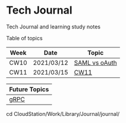 # Tech Journal
Tech Journal and learning study notes

Table of topics

| Week  | Date       | Topic  |
|-------|------------|--------|
| CW10  | 2021/03/12 | [SAML vs oAuth](https://github.com/rafkruczkowski/journal/tree/main/2021/03/12/CW10) |
| CW11  | 2021/03/15 | [CW11](https://github.com/rafkruczkowski/journal/tree/main/2021/CW11)                |


| Future Topics |
|---------------|
| [gRPC](https://en.wikipedia.org/wiki/GRPC) |

cd CloudStation/Work/Library/Journal/journal/